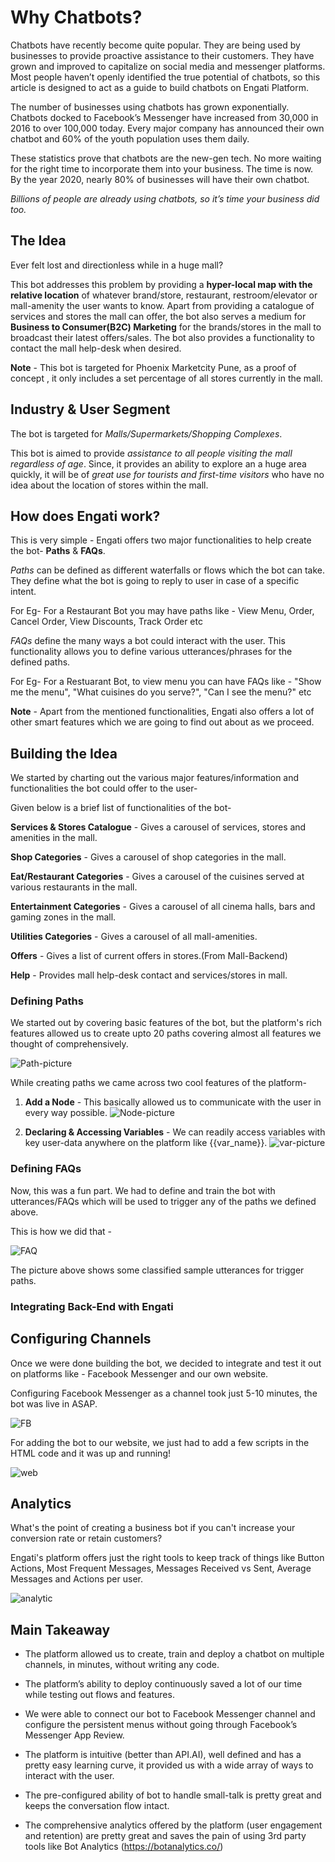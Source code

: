 # Why Chatbots?
Chatbots have recently become quite popular. They are being used by businesses to provide proactive assistance to their customers.
They have grown and improved to capitalize on social media and messenger platforms. Most people haven’t openly identified the true potential of chatbots, so this article is designed to act as a guide to build chatbots on Engati Platform.

The number of businesses using chatbots has grown exponentially. Chatbots docked to Facebook’s Messenger have increased from 30,000 in 2016 to over 100,000 today. Every major company has announced their own chatbot and 60% of the youth population uses them daily.

These statistics prove that chatbots are the new-gen tech. No more waiting for the right time to incorporate them into your business. The time is now. By the year 2020, nearly 80% of businesses will have their own chatbot.

*Billions of people are already using chatbots, so it’s time your business did too.*

## The Idea
Ever felt lost and directionless while in a huge mall?

This bot addresses this problem by providing a **hyper-local map with the relative location** of whatever brand/store, restaurant, restroom/elevator or mall-amenity the user wants to know.  Apart from providing a catalogue of services and stores the mall can offer, the bot also serves a medium for **Business to Consumer(B2C) Marketing** for the brands/stores in the mall to broadcast their latest offers/sales. The bot also provides a functionality to contact the mall help-desk when desired.

**Note** - This bot is targeted for Phoenix Marketcity Pune, as a proof of concept , it only includes a set percentage of all stores currently in the mall.

## Industry & User Segment
The bot is targeted for *Malls/Supermarkets/Shopping Complexes*.

This bot is aimed to provide *assistance to all people visiting the mall regardless of age*. Since, it provides an ability to explore an a huge area quickly, it will be of *great use for tourists and first-time visitors* who have no idea about the location of stores within the mall.

## How does Engati work?
This is very simple - Engati offers two major functionalities to help create the bot- **Paths** & **FAQs**. 

*Paths* can be defined as different waterfalls or flows which the bot can take. They define what the bot is going to reply to user in case of a specific intent.

For Eg- For a Restaurant Bot you may have paths like - View Menu, Order, Cancel Order, View Discounts, Track Order etc


*FAQs* define the many ways a bot could interact with the user. This functionality allows you to define various utterances/phrases for the defined paths. 

For Eg- For a Restuarant Bot, to view menu you can have FAQs like - "Show me the menu", "What cuisines do you serve?", "Can I see the menu?" etc

**Note** - Apart from the mentioned functionalities, Engati also offers a lot of other smart features which we are going to find out about as we proceed.

## Building the Idea
We started by charting out the various major features/information and functionalities the bot could offer to the user-

Given below is a brief list of functionalities of the bot-

**Services & Stores Catalogue** - Gives a carousel of services, stores and amenities in the mall.
  
**Shop Categories** - Gives a carousel of shop categories in the mall.

**Eat/Restaurant Categories** - Gives a carousel of the cuisines served at various restaurants in the mall. 
 
**Entertainment Categories** - Gives a carousel of all cinema halls, bars and gaming zones in the mall. 

**Utilities Categories** - Gives a carousel of all mall-amenities. 

**Offers** - Gives a list of current offers in stores.(From Mall-Backend) 

**Help** - Provides mall help-desk contact and services/stores in mall. 

### Defining Paths
We started out by covering basic features of the bot, but the platform's rich features allowed us to create upto 20 paths covering almost all features we thought of comprehensively.

![Path-picture](https://image.prntscr.com/image/ufXm2CkWQr_Wj2ETMqJagw.png "Engati Paths")

While creating paths we came across two cool features of the platform-

1. **Add a Node** - This basically allowed us to communicate with the user in every way possible.
![Node-picture](https://image.prntscr.com/image/qtzdY7V_SaSkGkr1abHg3g.png "Engati Nodes")

2. **Declaring & Accessing Variables** - We can readily access variables with key user-data anywhere on the platform like {{var_name}}.
![var-picture](https://image.prntscr.com/image/xvBJtzg8QnqK-F1HTX0TAQ.png "Engati Var")

### Defining FAQs
Now, this was a fun part. We had to define and train the bot with utterances/FAQs which will be used to trigger any of the paths we defined above.

This is how we did that -

![FAQ](https://image.prntscr.com/image/1OTCu6wST_GopNp7wD1gKQ.png "FAQ pic")

The picture above shows some classified sample utterances for trigger paths. 

### Integrating Back-End with Engati

## Configuring Channels
Once we were done building the bot, we decided to integrate and test it out on platforms like - Facebook Messenger and our own website.

Configuring Facebook Messenger as a channel took just 5-10 minutes, the bot was live in ASAP.

![FB](https://image.prntscr.com/image/W_WFzpk0S1y4DVd1CyQ5gQ.png "Fb")

For adding the bot to our website, we just had to add a few scripts in the HTML code and it was up and running!

![web](https://image.prntscr.com/image/oTBUmI1ESme3viJ6rr6FRQ.png "web")

## Analytics
What's the point of creating a business bot if you can't increase your conversion rate or retain customers?

Engati's platform offers just the right tools to keep track of things like Button Actions, Most Frequent Messages, Messages Received vs Sent, Average Messages and Actions per user.

![analytic](https://image.prntscr.com/image/8pzBinr9T6KKF-X-hX3Rew.png "botana")

## Main Takeaway
* The platform allowed us to create, train and deploy a chatbot on multiple channels, in minutes, without writing any code.

* The platform’s ability to deploy continuously saved a lot of our time while testing out flows and features.

* We were able to connect our bot to Facebook Messenger channel and configure the persistent menus without going through Facebook’s Messenger App Review.

* The platform is intuitive (better than API.AI), well defined and has a pretty easy learning curve, it provided us with a wide array of ways to interact with the user.

* The pre-configured ability of bot to handle small-talk is pretty great and keeps the conversation flow intact.

* The comprehensive analytics offered by the platform (user engagement and retention) are pretty great and saves the pain of using 3rd party tools like Bot Analytics (https://botanalytics.co/)

